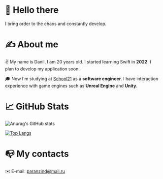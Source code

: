 # 👋 Hello there 
I bring order to the chaos and constantly develop.
# ✍️ About me
✌️ My name is Danil, I am 20 years old. I started learning Swift in **2022**. I plan to develop my application soon.

🎓 Now I'm studying at [School21](https://21-school.ru/) as a **software engineer**. I have interaction experience with game engines such as **Unreal Engine** and **Unity**. 

# 📈 GitHub Stats
![Anurag's GitHub stats](https://github-readme-stats.vercel.app/api?username=metalWillHelpYou&theme=dark&show_icons=true)

[![Top Langs](https://github-readme-stats.vercel.app/api/top-langs/?username=metalWillHelpYou&theme=dark)](https://github.com/anuraghazra/github-readme-stats)

# 📭 My contacts

✉️ E-mail: paranzind@mail.ru

